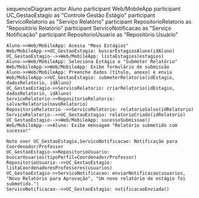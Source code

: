 sequenceDiagram
    actor Aluno
    participant Web/MobileApp
    participant UC_GestaoEstagio as "Controle Gestão Estágio"
    participant ServicoRelatorio as "Serviço Relatório"
    participant RepositorioRelatorio as "Repositório Relatório"
    participant ServicoNotificacao as "Serviço Notificação"
    participant RepositorioUsuario as "Repositório Usuário"

    Aluno->>Web/MobileApp: Acessa "Meus Estágios"
    Web/MobileApp->>UC_GestaoEstagio: buscarEstagiosAluno(idAluno)
    UC_GestaoEstagio-->>Web/MobileApp: listaEstagios(estagios)
    Aluno->>Web/MobileApp: Seleciona Estágio e "Submeter Relatório"
    Web/MobileApp->>Web/MobileApp: Exibe formulário de submissão
    Aluno->>Web/MobileApp: Preenche dados (título, anexo) e envia
    Web/MobileApp->>UC_GestaoEstagio: submeterRelatorio(idEstagio, dadosRelatorio, idAluno)
    UC_GestaoEstagio->>ServicoRelatorio: criarRelatorio(idEstagio, dadosRelatorio, idAluno)
    ServicoRelatorio->>RepositorioRelatorio: salvarRelatorio(novoRelatorio)
    RepositorioRelatorio-->>ServicoRelatorio: relatorioSalvo(idRelatorio)
    ServicoRelatorio-->>UC_GestaoEstagio: relatorioCriado(idRelatorio)
    UC_GestaoEstagio-->>Web/MobileApp: sucessoSubmissao()
    Web/MobileApp-->>Aluno: Exibe mensagem "Relatório submetido com sucesso!"

    Note over UC_GestaoEstagio,ServicoNotificacao: Notificação para Coordenador/Professor
    UC_GestaoEstagio->>RepositorioUsuario: buscarUsuarios(tipoPerfil=Coordenador/Professor)
    RepositorioUsuario-->>UC_GestaoEstagio: listaCoordenadoresProfessores(usuarios)
    UC_GestaoEstagio->>ServicoNotificacao: enviarNotificacao(usuarios, "Novo Relatório para Aprovação", "Um novo relatório de estágio foi submetido.")
    ServicoNotificacao-->>UC_GestaoEstagio: notificacaoEnviada()
